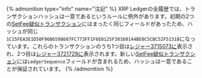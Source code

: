 {% admonition type="info" name="注記" %}
XRP Ledgerの全履歴では、トランザクションハッシュは一意であるというルールに例外があります。初期の2つの[SetFee疑似トランザクション](../references/protocol/transactions/pseudo-transaction-types/setfee.md)にはまったく同じフィールドがあったため、ハッシュが同じ`1C15FEA3E1D50F96B6598607FC773FF1F6E0125F30160144BE0C5CBC52F5151B`になっています。これらのトランザクションのうち1つ目は[レジャー3715073に](/resources/dev-tools/websocket-api-tool?server=wss%3A%2F%2Fs2.ripple.com%2F&req=%7B%22id%22%3A%22setfee_nonunique_hash_1%22%2C%22command%22%3A%22transaction_entry%22%2C%22tx_hash%22%3A%221C15FEA3E1D50F96B6598607FC773FF1F6E0125F30160144BE0C5CBC52F5151B%22%2C%22ledger_index%22%3A3715073%7D)表示され、2つ目は[レジャー3721729に](/resources/dev-tools/websocket-api-tool?server=wss%3A%2F%2Fs2.ripple.com%2F&req=%7B%22id%22%3A%22setfee_nonunique_hash_1%22%2C%22command%22%3A%22transaction_entry%22%2C%22tx_hash%22%3A%221C15FEA3E1D50F96B6598607FC773FF1F6E0125F30160144BE0C5CBC52F5151B%22%2C%22ledger_index%22%3A3721729%7D)表示されます。新しい[SetFee疑似トランザクション](../references/protocol/transactions/pseudo-transaction-types/setfee.md)には`LedgerSequence`フィールドが含まれるため、ハッシュは一意であることが保証されています。
{% /admonition %}
